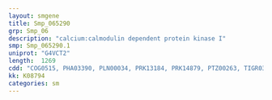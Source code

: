 ```yaml
---
layout: smgene
title: Smp_065290
grp: Smp_06
description: "calcium:calmodulin dependent protein kinase I"
smp: Smp_065290.1
uniprot: "G4VCT2"
length:  1269
cdd: "COG0515, PHA03390, PLN00034, PRK13184, PRK14879, PTZ00263, TIGR03903, cd14083, cl21453, pfam00069, smart00220"
kk: K08794
categories: sm
---
```

